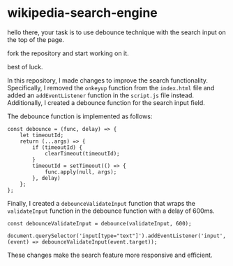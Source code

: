 # wikipedia-search-engine

hello there, your task is to use debounce technique with the search input on the top of the page.

fork the repository and start working on it.

best of luck.

In this repository, I made changes to improve the search functionality. Specifically, I removed the `onkeyup` function from the `index.html` file and added an `addEventListener` function in the `script.js` file instead. Additionally, I created a debounce function for the search input field.

The debounce function is implemented as follows:

```
const debounce = (func, delay) => {
    let timeoutId;
    return (...args) => {
        if (timeoutId) {
            clearTimeout(timeoutId);
        }
        timeoutId = setTimeout(() => {
            func.apply(null, args);
        }, delay)
    };
};
```

Finally, I created a `debounceValidateInput` function that wraps the `validateInput` function in the debounce function with a delay of 600ms.

```
const debounceValidateInput = debounce(validateInput, 600);

document.querySelector('input[type="text"]').addEventListener('input', (event) => debounceValidateInput(event.target));
```

These changes make the search feature more responsive and efficient.
